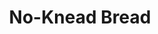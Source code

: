---
source_url: https://www.budgetbytes.com/no-knead-bread/
slug: no-knead-bread
title: No-Knead Bread
date_added: '2022-11-23'
description: Just five minutes of measuring and mixing is all it takes to make this
  extraordinary no-knead bread dough. Follow these techniques for the best bread ever.
servings: 8 serving(s)
prep_time: 18 Hours
cook_time: 45 Minutes
total_time: 18 Hours 45 Minutes
categories: ''
tags: ''
ingredients:
- 3 cups all-purpose flour ($0.29)
- 1/4 tsp instant or bread machine yeast ($0.02)
- 1/2 Tbsp salt ($0.02)
- 1.5 to 1.75 cup water* ($0.00)
directions:
- The day before baking, combine the flour, yeast, and salt in a large bowl and stir
  until they're well combined. Stir in about 1.5 to 1.75 cups room temperature water
  until a shaggy, sticky ball of dough forms and there is no dry flour left on the
  bottom of the bowl. Cover the bowl loosely with plastic and let it sit at room temperature
  for 12-18 hours.
- When you're ready to bake, sprinkle a little flour on top of the fermented dough,
  and scrape it out of the bowl (the dough should be very light, fluffy, and bubbly
  by this time). With well floured hands, shape the dough into a ball and place it
  on a piece of parchment paper. Let the dough rise for 30-60 minutes.
- While the dough is rising, preheat the oven to 425ºF, or the highest recommended
  temperature listed on the packaging for your parchment paper. Place the Dutch oven
  inside the oven as it heats, and make sure it sits in the fully heated oven for
  at least 15 minutes before baking the bread.
- Once the bread has risen and the Dutch oven is fully heated, carefully remove the
  Dutch oven from the oven (it will be EXTREMELY hot). Lift the parchment with the
  dough straight into the dutch oven and cover it with the lid.
- Return the Dutch oven to the oven and bake for 30 minutes. Carefully remove the
  lid and bake for another 15-20 minutes, or until the crust is a deep golden brown.
  Remove the Dutch oven from the oven, lift the bread out by by using the parchment
  paper, and allow it to cool before cutting open and serving.
---